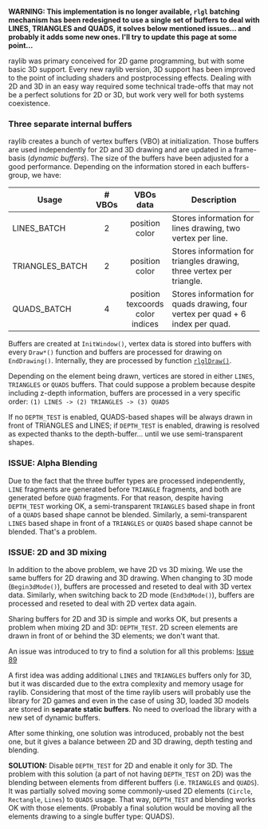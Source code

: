 **WARNING: This implementation is no longer available, `rlgl` batching mechanism has been redesigned to use a single set of buffers to deal with LINES, TRIANGLES and QUADS, it solves below mentioned issues... and probably it adds some new ones. I'll try to update this page at some point...**

raylib was primary conceived for 2D game programming, but with some basic 3D support. Every new raylib version, 3D support has been improved to the point of including shaders and postprocessing effects. Dealing with 2D and 3D in an easy way required some technical trade-offs that may not be a perfect solutions for 2D or 3D, but work very well for both systems coexistence.

### Three separate internal buffers

raylib creates a bunch of vertex buffers (VBO) at initialization. Those buffers are used independently for 2D and 3D drawing and are updated in a frame-basis (_dynamic buffers_). The size of the buffers have been adjusted for a good performance. Depending on the information stored in each buffers-group, we have:

Usage | # VBOs | VBOs data | Description
--- | :---: | :---: | ---
LINES_BATCH | 2 | position<br> color | Stores information for lines drawing, two vertex per line.
TRIANGLES_BATCH | 2 | position<br> color | Stores information for triangles drawing, three vertex per triangle.
QUADS_BATCH | 4 | position<br> texcoords<br>color<br> indices | Stores information for quads drawing, four vertex per quad + 6 index per quad.

Buffers are created at `InitWindow()`, vertex data is stored into buffers with every `Draw*()` function and buffers are processed for drawing on `EndDrawing()`. Internally, they are processed by function [`rlglDraw()`](https://github.com/raysan5/raylib/blob/master/src/rlgl.c#L1249).

Depending on the element being drawn, vertices are stored in either `LINES`, `TRIANGLES` or `QUADS` buffers. That could suppose a problem because despite including z-depth information, buffers are processed in a very specific order: 
`(1) LINES -> (2) TRIANGLES -> (3) QUADS`

If no `DEPTH_TEST` is enabled, QUADS-based shapes will be always drawn in front of TRIANGLES and LINES; if `DEPTH_TEST` is enabled, drawing is resolved as expected thanks to the depth-buffer... until we use semi-transparent shapes.

### ISSUE: Alpha Blending

Due to the fact that the three buffer types are processed independently, `LINE` fragments are generated before `TRIANGLE` fragments, and both are generated before `QUAD` fragments. For that reason, despite having `DEPTH_TEST` working OK, a semi-transparent `TRIANGLES` based shape in front of a `QUADS` based shape cannot be blended. Similarly, a semi-transparent `LINES` based shape in front of a `TRIANGLES` or `QUADS` based shape cannot be blended. That's a problem.

### ISSUE: 2D and 3D mixing

In addition to the above problem, we have 2D vs 3D mixing. We use the same buffers for 2D drawing and 3D drawing. When changing to 3D mode (`Begin3dMode()`), buffers are processed and reseted to deal with 3D vertex data. Similarly, when switching back to 2D mode (`End3dMode()`), buffers are processed and reseted to deal with 2D vertex data again.

Sharing buffers for 2D and 3D is simple and works OK, but presents a problem when mixing 2D and 3D: `DEPTH_TEST`. 2D screen elements are drawn in front of or behind the 3D elements; we don't want that.

An issue was introduced to try to find a solution for all this problems: [Issue 89](https://github.com/raysan5/raylib/issues/89)

A first idea was adding additional `LINES` and `TRIANGLES` buffers only for 3D, but it was discarded due to the extra complexity and memory usage for raylib. Considering that most of the time raylib users will probably use the library for 2D games and even in the case of using 3D, loaded 3D models are stored in **separate static buffers**. No need to overload the library with a new set of dynamic buffers.

After some thinking, one solution was introduced, probably not the best one, but it gives a balance between 2D and 3D drawing, depth testing and blending.

**SOLUTION:** Disable `DEPTH_TEST` for 2D and enable it only for 3D. The problem with this solution (a part of not having `DEPTH_TEST` on 2D) was the blending between elements from different buffers (i.e. `TRIANGLES` and `QUADS`). It was partially solved moving some commonly-used 2D elements (`Circle`, `Rectangle`, `Lines`) to `QUADS` usage. That way, `DEPTH_TEST` and blending works OK with those elements. (Probably a final solution would be moving all the elements drawing to a single buffer type: QUADS).